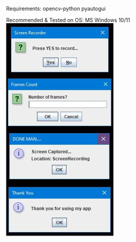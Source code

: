 Requirements:
opencv-python
pyautogui


Recommended & Tested on OS: MS Windows 10/11
![Screen Recorder Image](https://github.com/pratik139patel/Screen-Recorder/blob/master/Screen-Recorder-Screenshot.JPG)
